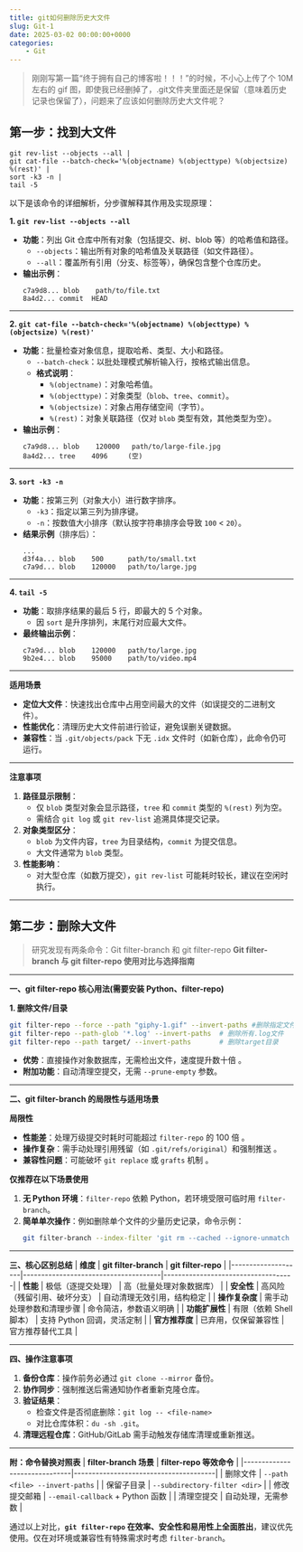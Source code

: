 ```yaml
---
title: git如何删除历史大文件
slug: Git-1
date: 2025-03-02 00:00:00+0000
categories:
    - Git
---
```


> 刚刚写第一篇“终于拥有自己的博客啦！！！”的时候，不小心上传了个 10M 左右的 gif 图，即使我已经删掉了，.git文件夹里面还是保留（意味着历史记录也保留了），问题来了应该如何删除历史大文件呢？

## 第一步：找到大文件

```Shell
git rev-list --objects --all | 
git cat-file --batch-check='%(objectname) %(objecttype) %(objectsize) %(rest)' | 
sort -k3 -n | 
tail -5
```
以下是该命令的详细解析，分步骤解释其作用及实现原理：

**1. `git rev-list --objects --all`**
- **功能**：列出 Git 仓库中所有对象（包括提交、树、blob 等）的哈希值和路径。
  - `--objects`：输出所有对象的哈希值及关联路径（如文件路径）。
  - `--all`：覆盖所有引用（分支、标签等），确保包含整个仓库历史。
- **输出示例**：
  ```
  c7a9d8... blob    path/to/file.txt
  8a4d2... commit  HEAD
  ```

---

**2. `git cat-file --batch-check='%(objectname) %(objecttype) %(objectsize) %(rest)'`**
- **功能**：批量检查对象信息，提取哈希、类型、大小和路径。
  - `--batch-check`：以批处理模式解析输入行，按格式输出信息。
  - **格式说明**：
    - `%(objectname)`：对象哈希值。
    - `%(objecttype)`：对象类型（`blob`、`tree`、`commit`）。
    - `%(objectsize)`：对象占用存储空间（字节）。
    - `%(rest)`：对象关联路径（仅对 `blob` 类型有效，其他类型为空）。
- **输出示例**：
  ```
  c7a9d8... blob    120000   path/to/large-file.jpg
  8a4d2... tree    4096     (空)
  ```

---

**3. `sort -k3 -n`**
- **功能**：按第三列（对象大小）进行数字排序。
  - `-k3`：指定以第三列为排序键。
  - `-n`：按数值大小排序（默认按字符串排序会导致 `100` < `20`）。
- **结果示例**（排序后）：
  ```
  ...  
  d3f4a... blob    500      path/to/small.txt
  c7a9d... blob    120000   path/to/large.jpg
  ```

---

**4. `tail -5`**
- **功能**：取排序结果的最后 5 行，即最大的 5 个对象。
  - 因 `sort` 是升序排列，末尾行对应最大文件。
- **最终输出示例**：
  ```
  c7a9d... blob    120000   path/to/large.jpg
  9b2e4... blob    95000    path/to/video.mp4
  ```

---

**适用场景**
- **定位大文件**：快速找出仓库中占用空间最大的文件（如误提交的二进制文件）。
- **性能优化**：清理历史大文件前进行验证，避免误删关键数据。
- **兼容性**：当 `.git/objects/pack` 下无 `.idx` 文件时（如新仓库），此命令仍可运行。

---

**注意事项**
1. **路径显示限制**：
   - 仅 `blob` 类型对象会显示路径，`tree` 和 `commit` 类型的 `%(rest)` 列为空。
   - 需结合 `git log` 或 `git rev-list` 追溯具体提交记录。
2. **对象类型区分**：
   - `blob` 为文件内容，`tree` 为目录结构，`commit` 为提交信息。
   - 大文件通常为 `blob` 类型。
3. **性能影响**：
   - 对大型仓库（如数万提交），`git rev-list` 可能耗时较长，建议在空闲时执行。

---

## 第二步：删除大文件
> 研究发现有两条命令：Git filter-branch 和 git filter-repo
**Git filter-branch 与 git filter-repo 使用对比与选择指南**
---

**一、git filter-repo 核心用法(需要安装 Python、filter-repo)**

**1. 删除文件/目录**
```bash
git filter-repo --force --path "giphy-1.gif" --invert-paths #删除指定文件
git filter-repo --path-glob '*.log' --invert-paths  # 删除所有.log文件
git filter-repo --path target/ --invert-paths       # 删除target目录
```
- **优势**：直接操作对象数据库，无需检出文件，速度提升数十倍 。  
- **附加功能**：自动清理空提交，无需 `--prune-empty` 参数。

---

**二、git filter-branch 的局限性与适用场景**

**局限性**
- **性能差**：处理万级提交时耗时可能超过 `filter-repo` 的 100 倍 。  
- **操作复杂**：需手动处理引用残留（如 `.git/refs/original`）和强制推送 。  
- **兼容性问题**：可能破坏 `git replace` 或 `grafts` 机制 。

**仅推荐在以下场景使用**
1. **无 Python 环境**：`filter-repo` 依赖 Python，若环境受限可临时用 `filter-branch`。  
2. **简单单次操作**：例如删除单个文件的少量历史记录，命令示例：  
   ```bash
   git filter-branch --index-filter 'git rm --cached --ignore-unmatch secret.txt' --prune-empty --tag-name-filter cat -- --all
   ```

---

**三、核心区别总结**
| **维度**          | **git filter-branch**               | **git filter-repo**               |
|--------------------|--------------------------------------|------------------------------------|
| **性能**           | 极低（逐提交处理）        | 高（批量处理对象数据库） |
| **安全性**         | 高风险（残留引用、破坏分支）   | 自动清理无效引用，结构稳定   |
| **操作复杂度**     | 需手动处理参数和清理步骤       | 命令简洁，参数语义明确       |
| **功能扩展性**     | 有限（依赖 Shell 脚本）        | 支持 Python 回调，灵活定制  |
| **官方推荐度**     | 已弃用，仅保留兼容性      | 官方推荐替代工具        |

---

**四、操作注意事项**
1. **备份仓库**：操作前务必通过 `git clone --mirror` 备份。  
2. **协作同步**：强制推送后需通知协作者重新克隆仓库。  
3. **验证结果**：  
   - 检查文件是否彻底删除：`git log -- <file-name>`  
   - 对比仓库体积：`du -sh .git`。  
4. **清理远程仓库**：GitHub/GitLab 需手动触发存储库清理或重新推送。

---

**附：命令替换对照表**
| **filter-branch 场景**       | **filter-repo 等效命令**              |
|------------------------------|---------------------------------------|
| 删除文件                     | `--path <file> --invert-paths`        |
| 保留子目录                   | `--subdirectory-filter <dir>`        |
| 修改提交邮箱                 | `--email-callback` + Python 函数      |
| 清理空提交                   | 自动处理，无需参数                    |

通过以上对比，**`git filter-repo` 在效率、安全性和易用性上全面胜出**，建议优先使用。仅在对环境或兼容性有特殊需求时考虑 `filter-branch`。